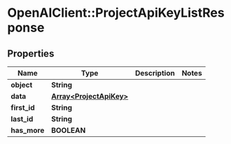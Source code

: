 # OpenAIClient::ProjectApiKeyListResponse

## Properties
Name | Type | Description | Notes
------------ | ------------- | ------------- | -------------
**object** | **String** |  | 
**data** | [**Array&lt;ProjectApiKey&gt;**](ProjectApiKey.md) |  | 
**first_id** | **String** |  | 
**last_id** | **String** |  | 
**has_more** | **BOOLEAN** |  | 

